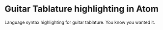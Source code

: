 # Guitar Tablature highlighting in Atom

Language syntax highlighting for guitar tablature. You know you wanted it.
